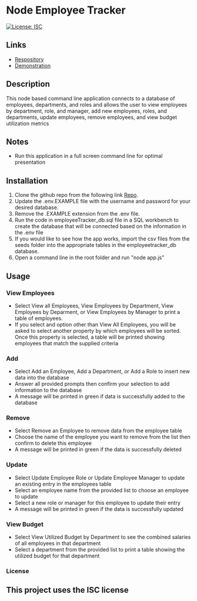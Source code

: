 # Node Employee Tracker
[![License: ISC](https://img.shields.io/badge/License-ISC-blue.svg)](https://opensource.org/licenses/ISC)
## Links
- [Respository](https://github.com/jdmarty/employeeTracker)
- [Demonstration](https://drive.google.com/file/d/1E-85fHsOSyAot6CCjN1YBDAZ50Ncp7BX/view?usp=sharing)

## Description

This node based command line application connects to a database of employees, departments, and roles and allows the user to view employees by department, role, and manager, add new employees, roles, and departments, update employees, remove employees, and view budget utilization metrics

## Notes
- Run this application in a full screen command line for optimal presentation

## Installation
1. Clone the github repo from the following link [Repo](https://github.com/jdmarty/employeeTracker).
2. Update the .env.EXAMPLE file with the username and password for your desired database.
3. Remove the .EXAMPLE extension from the .env file.
4. Run the code in employeeTracker_db.sql file in a SQL workbench to create the database that will be connected based on the information in the .env file
5. If you would like to see how the app works, import the csv files from the seeds folder into the appropriate tables in the employeetracker_db database.
6. Open a command line in the root folder and run "node app.js"

## Usage 
### View Employees
- Select View all Employees, View Employees by Department, View Employees by Deparment, or View Employees by Manager to print a table of employees.
- If you select and option other than View All Employees, you will be asked to select another property by which employees will be sorted. Once this property is selected, a table will be printed showing employees that match the supplied criteria

### Add 
- Select Add an Employee, Add a Department, or Add a Role to insert new data into the database
- Answer all provided prompts then confirm your selection to add information to the database
- A message will be printed in green if data is successfully added to the database

### Remove
- Select Remove an Employee to remove data from the employee table
- Choose the name of the employee you want to remove from the list then confirm to delete this employee
- A message will be printed in green if the data is successfully deleted

### Update
- Select Update Employee Role or Update Employee Manager to update an existing entry in the employees table
- Select an employee name from the provided list to choose an employee to update
- Select a new role or manager for this employee to update their entry
- A message will be printed in green if the data is successfully updated

### View Budget
- Select View Utilized Budget by Department to see the combined salaries of all employees in that department
- Select a department from the provided list to print a table showing the utilized budget for that department

### License
This project uses the ISC license
---------------------------------------------------------------------------

